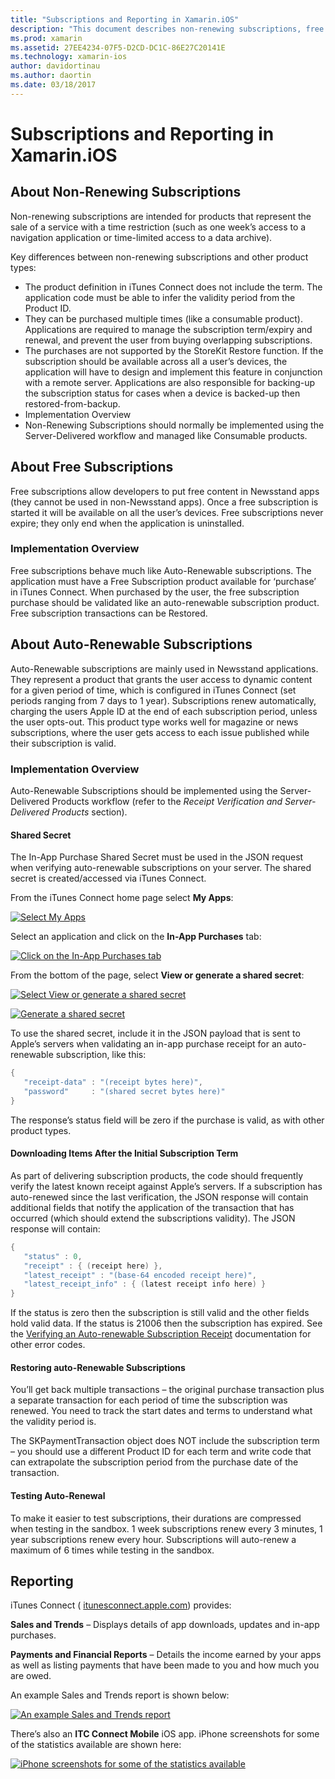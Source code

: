 ```yaml
---
title: "Subscriptions and Reporting in Xamarin.iOS"
description: "This document describes non-renewing subscriptions, free subscriptions, auto-renewable subscriptions, and using iTunes Connect to report on these items."
ms.prod: xamarin
ms.assetid: 27EE4234-07F5-D2CD-DC1C-86E27C20141E
ms.technology: xamarin-ios
author: davidortinau
ms.author: daortin
ms.date: 03/18/2017
---
```


# Subscriptions and Reporting in Xamarin.iOS

## About Non-Renewing Subscriptions

Non-renewing subscriptions are intended for products that represent the sale
of a service with a time restriction (such as one week’s access to a
navigation application or time-limited access to a data archive).   

Key differences between non-renewing subscriptions and other product
types:

- The product definition in iTunes Connect does not include the term. The application code must be able to infer the validity period from the Product ID.
- They can be purchased multiple times (like a consumable product). Applications are required to manage the subscription term/expiry and renewal, and prevent the user from buying overlapping subscriptions.
- The purchases are not supported by the StoreKit Restore function. If the subscription should be available across all a user’s devices, the application will have to design and implement this feature in conjunction with a remote server. Applications are also responsible for backing-up the subscription status for cases when a device is backed-up then restored-from-backup.
- Implementation Overview
- Non-Renewing Subscriptions should normally be implemented using the Server-Delivered workflow and managed like Consumable products.

## About Free Subscriptions

Free subscriptions allow developers to put free content in Newsstand apps
(they cannot be used in non-Newsstand apps). Once a free subscription is started
it will be available on all the user’s devices. Free subscriptions never
expire; they only end when the application is uninstalled.

### Implementation Overview

Free subscriptions behave much like Auto-Renewable subscriptions. The
application must have a Free Subscription product available for ‘purchase’
in iTunes Connect. When purchased by the user, the free subscription purchase
should be validated like an auto-renewable subscription product. Free
subscription transactions can be Restored.

## About Auto-Renewable Subscriptions

Auto-Renewable subscriptions are mainly used in Newsstand applications. They
represent a product that grants the user access to dynamic content for a given
period of time, which is configured in iTunes Connect (set periods ranging from
7 days to 1 year). Subscriptions renew automatically, charging the users Apple
ID at the end of each subscription period, unless the user opts-out. This
product type works well for magazine or news subscriptions, where the user gets
access to each issue published while their subscription is valid.

### Implementation Overview

Auto-Renewable Subscriptions should be implemented using the Server-Delivered
Products workflow (refer to the *Receipt Verification and Server-Delivered Products* section).

#### Shared Secret

The In-App Purchase Shared Secret must be used in the JSON request when
verifying auto-renewable subscriptions on your server. The shared secret is
created/accessed via iTunes Connect.

From the iTunes Connect home page select **My Apps**:   

 [![](subscriptions-and-reporting-images/image2.png "Select My Apps")](subscriptions-and-reporting-images/image2.png#lightbox)  

Select an application and click on the **In-App Purchases** tab:

[![](subscriptions-and-reporting-images/image6.png "Click on the In-App Purchases tab")](subscriptions-and-reporting-images/image6.png#lightbox)

From the bottom of the page, select **View or generate a shared secret**:

 [![](subscriptions-and-reporting-images/image40.png "Select View or generate a shared secret")](subscriptions-and-reporting-images/image40.png#lightbox)

 [![](subscriptions-and-reporting-images/image41.png "Generate a shared secret")](subscriptions-and-reporting-images/image41.png#lightbox)   

To use the shared secret, include it in the JSON payload that is sent to
Apple’s servers when validating an in-app purchase receipt for an
auto-renewable subscription, like this:

```csharp
{
   "receipt-data" : "(receipt bytes here)",
   "password"     : "(shared secret bytes here)"
}
```

The response’s status field will be zero if the purchase is valid, as with
other product types.

#### Downloading Items After the Initial Subscription Term

As part of delivering subscription products, the code should frequently
verify the latest known receipt against Apple’s servers. If a subscription has
auto-renewed since the last verification, the JSON response will contain
additional fields that notify the application of the transaction that has
occurred (which should extend the subscriptions validity). The JSON response
will contain:

```csharp
{
   "status" : 0,
   "receipt" : { (receipt here) },
   "latest_receipt" : "(base-64 encoded receipt here)",
   "latest_receipt_info" : { (latest receipt info here) }
}
```

If the status is zero then the subscription is still valid and the other
fields hold valid data. If the status is 21006 then the subscription has
expired. See the [Verifying an Auto-renewable Subscription Receipt](https://developer.apple.com/library/ios/releasenotes/General/ValidateAppStoreReceipt/Chapters/ValidateRemotely.html)
documentation for other error codes.

#### Restoring auto-Renewable Subscriptions

You’ll get back multiple transactions – the original purchase transaction
plus a separate transaction for each period of time the subscription was
renewed. You need to track the start dates and terms to understand what the
validity period is.   

The SKPaymentTransaction object does NOT
include the subscription term – you should use a different Product ID for each
term and write code that can extrapolate the subscription period from the
purchase date of the transaction.

#### Testing Auto-Renewal

To make it easier to test subscriptions, their durations are compressed when
testing in the sandbox. 1 week subscriptions renew every 3 minutes, 1 year
subscriptions renew every hour. Subscriptions will auto-renew a maximum of 6
times while testing in the sandbox.

## Reporting

iTunes Connect ( [itunesconnect.apple.com](https://itunesconnect.apple.com)) provides:   

 **Sales and Trends** – Displays details of app downloads, updates and in-app
purchases.   

 **Payments and Financial Reports** – Details
the income earned by your apps as well as listing payments that have been made
to you and how much you are owed.

An example Sales and Trends report is shown below:   

 [![](subscriptions-and-reporting-images/image42.png "An example Sales and Trends report")](subscriptions-and-reporting-images/image42.png#lightbox)   

 There’s also an **ITC Connect Mobile** iOS app. iPhone screenshots for some of the statistics available are shown here:   

 [![](subscriptions-and-reporting-images/image43.png "iPhone screenshots for some of the statistics available")](subscriptions-and-reporting-images/image43.png#lightbox)
